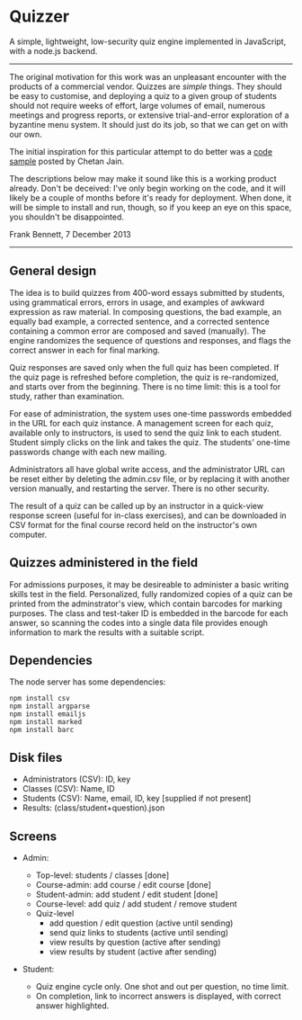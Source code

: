 # Quizzer

A simple, lightweight, low-security quiz engine implemented in JavaScript, with a
node.js backend.

--------------------

The original motivation for this work was an unpleasant encounter with
the products of a commercial vendor. Quizzes are *simple* things. They
should be easy to customise, and deploying a quiz to a given group of
students should not require weeks of effort, large volumes of email,
numerous meetings and progress reports, or extensive trial-and-error
exploration of a byzantine menu system. It should just do its job,
so that we can get on with our own.

The initial inspiration for this particular attempt to do better was a [code
sample](http://chetan0389.blogspot.jp/2013/06/quiz-using-htmlcss-jquery-xml-javascript.html)
posted by Chetan Jain.

The descriptions below may make it sound like this is a working product
already. Don't be deceived: I've only begin working on the code, and it
will likely be a couple of months before it's ready for deployment. When
done, it will be simple to install and run, though, so if you keep an eye
on this space, you shouldn't be disappointed.

Frank Bennett, 7 December 2013

--------------------

## General design

The idea is to build quizzes from 400-word essays submitted by
students, using grammatical errors, errors in usage, and examples of
awkward expression as raw material. In composing questions, the bad
example, an equally bad example, a corrected sentence, and a corrected
sentence containing a common error are composed and saved
(manually). The engine randomizes the sequence of questions and
responses, and flags the correct answer in each for final marking.

Quiz responses are saved only when the full quiz has been completed.
If the quiz page is refreshed before completion, the quiz is
re-randomized, and starts over from the beginning. There is no time
limit: this is a tool for study, rather than examination.

For ease of administration, the system uses one-time passwords
embedded in the URL for each quiz instance.  A management screen for
each quiz, available only to instructors, is used to send the quiz
link to each student. Student simply clicks on the link and takes the
quiz. The students' one-time passwords change with each new mailing.

Administrators all have global write access, and the administrator URL
can be reset either by deleting the admin.csv file, or by replacing it
with another version manually, and restarting the server.  There is no
other security.

The result of a quiz can be called up by an instructor in a quick-view
response screen (useful for in-class exercises), and can be downloaded
in CSV format for the final course record held on the instructor's own
computer.

## Quizzes administered in the field

For admissions purposes, it may be desireable to administer a basic
writing skills test in the field. Personalized, fully randomized
copies of a quiz can be printed from the adminstrator's view, which
contain barcodes for marking purposes. The class and test-taker ID
is embedded in the barcode for each answer, so scanning the codes
into a single data file provides enough information to mark the
results with a suitable script.

## Dependencies

The node server has some dependencies:

    npm install csv
    npm install argparse
    npm install emailjs
    npm install marked
    npm install barc
    


## Disk files

  * Administrators (CSV): ID, key
  * Classes (CSV): Name, ID
  * Students (CSV): Name, email, ID, key [supplied if not present]
  * Results: (class/student+question).json

## Screens

  * Admin:
    * Top-level: students / classes [done]
    * Course-admin: add course / edit course [done]
    * Student-admin: add student / edit student [done]
    * Course-level: add quiz / add student / remove student
    * Quiz-level
      * add question / edit question (active until sending)
      * send quiz links to students  (active until sending)
      * view results by question (active after sending)
      * view results by student  (active after sending)

  * Student:
    * Quiz engine cycle only. One shot and out per question, no time limit.
    * On completion, link to incorrect answers is displayed, with correct answer highlighted.


